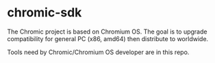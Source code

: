# chromic-sdk
The Chromic project is based on Chromium OS.
The goal is to upgrade compatibility for general PC (x86, amd64) then distribute to worldwide.

Tools need by Chromic/Chromium OS developer are in this repo.
